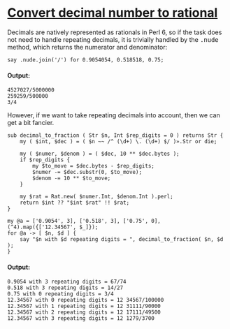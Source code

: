 [1]: http://rosettacode.org/wiki/Convert_decimal_number_to_rational

# [Convert decimal number to rational][1]

Decimals are natively represented as rationals in Perl 6, so if the task does not need to handle repeating decimals, it is trivially handled by the <tt>.nude</tt> method, which returns the numerator and denominator:

```perl6
say .nude.join('/') for 0.9054054, 0.518518, 0.75;
```

#### Output:
```
4527027/5000000
259259/500000
3/4
```


However, if we want to take repeating decimals into account, then we can get a bit fancier.

```perl6
sub decimal_to_fraction ( Str $n, Int $rep_digits = 0 ) returns Str {
    my ( $int, $dec ) = ( $n ~~ /^ (\d+) \. (\d+) $/ )».Str or die;
 
    my ( $numer, $denom ) = ( $dec, 10 ** $dec.bytes );
    if $rep_digits {
        my $to_move = $dec.bytes - $rep_digits;
        $numer -= $dec.substr(0, $to_move);
        $denom -= 10 ** $to_move;
    }
 
    my $rat = Rat.new( $numer.Int, $denom.Int ).perl;
    return $int ?? "$int $rat" !! $rat;
}
 
my @a = ['0.9054', 3], ['0.518', 3], ['0.75', 0], (^4).map({['12.34567', $_]});
for @a -> [ $n, $d ] {
    say "$n with $d repeating digits = ", decimal_to_fraction( $n, $d );
}
```

#### Output:
```
0.9054 with 3 repeating digits = 67/74
0.518 with 3 repeating digits = 14/27
0.75 with 0 repeating digits = 3/4
12.34567 with 0 repeating digits = 12 34567/100000
12.34567 with 1 repeating digits = 12 31111/90000
12.34567 with 2 repeating digits = 12 17111/49500
12.34567 with 3 repeating digits = 12 1279/3700
```